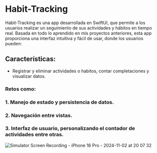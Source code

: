 # Habit-Tracking
Habit-Tracking es una app desarrollada en SwiftUI, que permite a los usuarios realizar un seguimiento de sus actividades y hábitos en tiempo real. Basada en todo lo aprendido en mis proyectos anteriores, esta app proporciona una interfaz intuitiva y fácil de usar, donde los usuarios pueden:

## Características:
- Registrar y eliminar actividades o habitos, contar completaciones y visualizar datos.
### Retos como:
### 1. Manejo de estado y persistencia de datos.
### 2. Navegación entre vistas.
### 3. Interfaz de usuario, personalizando el contador de actividades entre otras.
  



![Simulator Screen Recording - iPhone 16 Pro - 2024-11-02 at 20 07 32](https://github.com/user-attachments/assets/fd0b685f-bd7c-4533-af51-24757fcf7f00)

